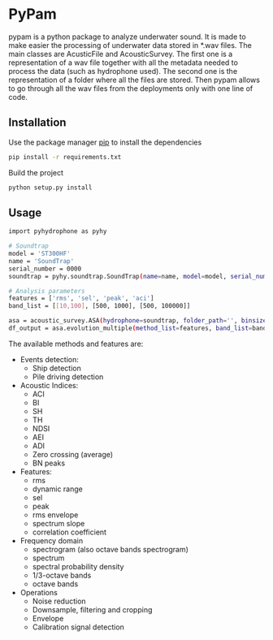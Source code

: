 # PyPam
pypam is a python package to analyze underwater sound. 
It is made to make easier the processing of underwater data stored in *.wav files. 
The main classes are AcusticFile and AcousticSurvey. The first one is a representation of a wav file together 
with all the metadata needed to process the data (such as hydrophone used). The second one is the representation of a
folder where all the files are stored. Then pypam allows to go through all the wav files from the deployments only with
one line of code. 

## Installation

Use the package manager [pip](https://pip.pypa.io/en/stable/) to install 
the dependencies 

```bash
pip install -r requirements.txt 
```

Build the project

```bash
python setup.py install
```

## Usage

```bash
import pyhydrophone as pyhy

# Soundtrap
model = 'ST300HF'
name = 'SoundTrap'
serial_number = 0000
soundtrap = pyhy.soundtrap.SoundTrap(name=name, model=model, serial_number=serial_number)

# Analysis parameters
features = ['rms', 'sel', 'peak', 'aci']
band_list = [[10,100], [500, 1000], [500, 100000]]

asa = acoustic_survey.ASA(hydrophone=soundtrap, folder_path='', binsize=60.0)
df_output = asa.evolution_multiple(method_list=features, band_list=band_list)
```

The available methods and features are: 
- Events detection: 
  - Ship detection 
  - Pile driving detection 
- Acoustic Indices: 
  - ACI 
  - BI 
  - SH 
  - TH 
  - NDSI
  - AEI 
  - ADI 
  - Zero crossing (average)
  - BN peaks 
- Features: 
  - rms 
  - dynamic range
  - sel
  - peak 
  - rms envelope
  - spectrum slope
  - correlation coefficient
- Frequency domain 
  - spectrogram (also octave bands spectrogram)
  - spectrum
  - spectral probability density 
  - 1/3-octave bands 
  - octave bands
- Operations
   - Noise reduction 
   - Downsample, filtering and cropping 
   - Envelope
   - Calibration signal detection